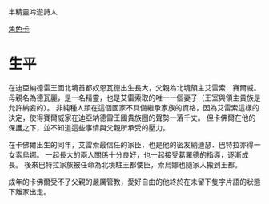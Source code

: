 <!-- TITLE: 卡佛爾．賽爾威 -->

半精靈吟遊詩人

[角色卡](https://docs.google.com/spreadsheets/d/1dWqrOhnEb1LxIkcKKmCyw5MBlrKaBf7vt0kX9PzSJnU/edit?usp=sharing)
# 生平
在迪亞納德雷王國北境首都奴恩瓦德出生長大，父親為北境領主艾雷索．賽爾威。
母親名為德瓦麗，是一名精靈，也是艾雷索取的唯一一個妻子（王室與領主貴族是允許納妾的）。
非純種人類在這個國家不具備繼承家族的資格，因為艾雷索這樣的決定，使得賽爾威家在迪亞納德雷王國貴族圈的聲勢一落千丈。
但卡佛爾在他的保護之下，並不知道這些事情與父親所承受的壓力。

在卡佛爾出生的同年，艾雷索最信任的家臣，也是他的密友納迪瑟．巴特拉亦得一女索烏娜。
一起長大的兩人關係十分良好，也一起接受葛羅德的指導，逐漸成長。
後來巴特拉家族被任命為北境駐王都使臣，索烏娜也隨家人搬到王都。

成年的卡佛爾受不了父親的嚴厲管教，愛好自由的他終於在未留下隻字片語的狀態下離家出走。